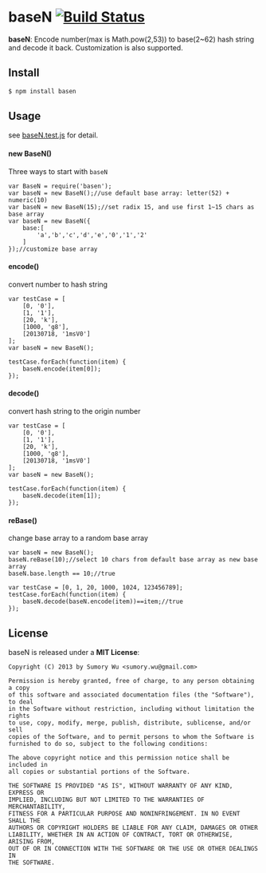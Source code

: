 # baseN [![Build Status](https://travis-ci.org/sumory/baseN.png)](https://travis-ci.org/sumory/baseN)  

**baseN**: Encode number(max is Math.pow(2,53)) to base(2~62) hash string and decode it back. Customization is also supported.


## Install

```bash
$ npm install basen
```

## Usage

see [baseN.test.js](https://github.com/sumory/baseN/blob/master/test/baseN.test.js) for detail.

#### new BaseN()

Three ways to start with `baseN`

```
var BaseN = require('basen');
var baseN = new BaseN();//use default base array: letter(52) + numeric(10)
var baseN = new BaseN(15);//set radix 15, and use first 1~15 chars as base array
var baseN = new BaseN({
    base:[
        'a','b','c','d','e','0','1','2'
    ]
});//customize base array
```

#### encode()

convert number to hash string

```
var testCase = [
    [0, '0'],
    [1, '1'],
    [20, 'k'],
    [1000, 'g8'],
    [20130718, '1msV0']
];
var baseN = new BaseN();

testCase.forEach(function(item) {
    baseN.encode(item[0]);
});
```

#### decode()

convert hash string to the origin number

```
var testCase = [
    [0, '0'],
    [1, '1'],
    [20, 'k'],
    [1000, 'g8'],
    [20130718, '1msV0']
];
var baseN = new BaseN();

testCase.forEach(function(item) {
    baseN.decode(item[1]);
});
```

#### reBase()

change base array to a random base array

```
var baseN = new BaseN();
baseN.reBase(10);//select 10 chars from default base array as new base array
baseN.base.length == 10;//true

var testCase = [0, 1, 20, 1000, 1024, 123456789];
testCase.forEach(function(item) {
    baseN.decode(baseN.encode(item))==item;//true
});
```



## License

baseN is released under a **MIT License**:

    Copyright (C) 2013 by Sumory Wu <sumory.wu@gmail.com>

    Permission is hereby granted, free of charge, to any person obtaining a copy
    of this software and associated documentation files (the "Software"), to deal
    in the Software without restriction, including without limitation the rights
    to use, copy, modify, merge, publish, distribute, sublicense, and/or sell
    copies of the Software, and to permit persons to whom the Software is
    furnished to do so, subject to the following conditions:

    The above copyright notice and this permission notice shall be included in
    all copies or substantial portions of the Software.

    THE SOFTWARE IS PROVIDED "AS IS", WITHOUT WARRANTY OF ANY KIND, EXPRESS OR
    IMPLIED, INCLUDING BUT NOT LIMITED TO THE WARRANTIES OF MERCHANTABILITY,
    FITNESS FOR A PARTICULAR PURPOSE AND NONINFRINGEMENT. IN NO EVENT SHALL THE
    AUTHORS OR COPYRIGHT HOLDERS BE LIABLE FOR ANY CLAIM, DAMAGES OR OTHER
    LIABILITY, WHETHER IN AN ACTION OF CONTRACT, TORT OR OTHERWISE, ARISING FROM,
    OUT OF OR IN CONNECTION WITH THE SOFTWARE OR THE USE OR OTHER DEALINGS IN
    THE SOFTWARE.